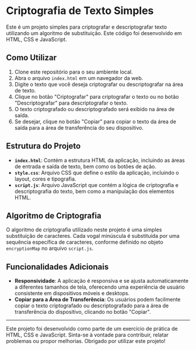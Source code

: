 # Criptografia de Texto Simples

Este é um projeto simples para criptografar e descriptografar texto utilizando um algoritmo de substituição. Este código foi desenvolvido em HTML, CSS e JavaScript.

## Como Utilizar

1. Clone este repositório para o seu ambiente local.
2. Abra o arquivo `index.html` em um navegador da web.
3. Digite o texto que você deseja criptografar ou descriptografar na área de texto.
4. Clique no botão "Criptografar" para criptografar o texto ou no botão "Descriptografar" para descriptografar o texto.
5. O texto criptografado ou descriptografado será exibido na área de saída.
6. Se desejar, clique no botão "Copiar" para copiar o texto da área de saída para a área de transferência do seu dispositivo.

## Estrutura do Projeto

- **`index.html`**: Contém a estrutura HTML da aplicação, incluindo as áreas de entrada e saída de texto, bem como os botões de ação.
- **`style.css`**: Arquivo CSS que define o estilo da aplicação, incluindo o layout, cores e tipografia.
- **`script.js`**: Arquivo JavaScript que contém a lógica de criptografia e descriptografia do texto, bem como a manipulação dos elementos HTML.

## Algoritmo de Criptografia

O algoritmo de criptografia utilizado neste projeto é uma simples substituição de caracteres. Cada vogal minúscula é substituída por uma sequência específica de caracteres, conforme definido no objeto `encryptionMap` no arquivo `script.js`.

## Funcionalidades Adicionais

- **Responsividade**: A aplicação é responsiva e se ajusta automaticamente a diferentes tamanhos de tela, oferecendo uma experiência de usuário consistente em dispositivos móveis e desktops.
- **Copiar para a Área de Transferência**: Os usuários podem facilmente copiar o texto criptografado ou descriptografado para a área de transferência do dispositivo, clicando no botão "Copiar".

---

Este projeto foi desenvolvido como parte de um exercício de prática de HTML, CSS e JavaScript. Sinta-se à vontade para contribuir, relatar problemas ou propor melhorias. Obrigado por utilizar este projeto!
